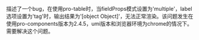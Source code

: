 描述了一个bug，在使用pro-table时，当fieldProps模式设置为'multiple'，label选项设置为'tag'时，输出结果为'[object Object]'，无法正常渲染。该问题发生在使用pro-components版本为2.4.5，umi版本和浏览器环境为chrome的情况下。需要解决这个问题。
